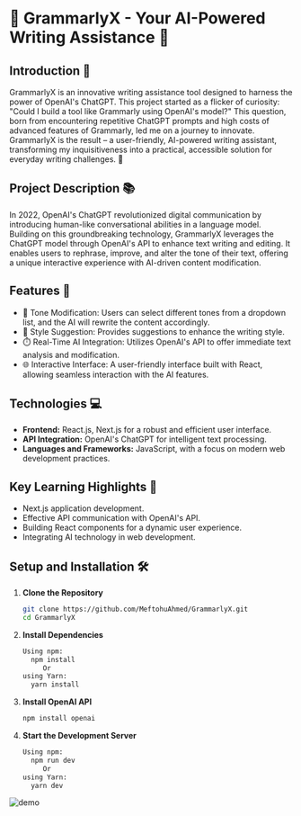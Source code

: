 # 📝 GrammarlyX - Your AI-Powered Writing Assistance 📝



## Introduction 🚀
GrammarlyX is an innovative writing assistance tool designed to harness the power of OpenAI's ChatGPT. This project started as a flicker of curiosity: "Could I build a tool like Grammarly using OpenAI's model?" This question, born from encountering repetitive ChatGPT prompts and high costs of advanced features of Grammarly, led me on a journey to innovate. GrammarlyX is the result – a user-friendly, AI-powered writing assistant, transforming my inquisitiveness into a practical, accessible solution for everyday writing challenges. 🤖



## Project Description 📚
In 2022, OpenAI's ChatGPT revolutionized digital communication by introducing human-like conversational abilities in a language model. Building on this groundbreaking technology, GrammarlyX leverages the ChatGPT model through OpenAI's API to enhance text writing and editing. It enables users to rephrase, improve, and alter the tone of their text, offering a unique interactive experience with AI-driven content modification.



## Features 🌟
- 💬 Tone Modification: Users can select different tones from a dropdown list, and the AI will rewrite the content accordingly.
- 📝 Style Suggestion: Provides suggestions to enhance the writing style.
- ⏱️ Real-Time AI Integration: Utilizes OpenAI's API to offer immediate text analysis and modification.
- 🌐 Interactive Interface: A user-friendly interface built with React, allowing seamless interaction with the AI features.

## Technologies 💻
- **Frontend:** React.js, Next.js for a robust and efficient user interface.
- **API Integration:** OpenAI's ChatGPT for intelligent text processing.
- **Languages and Frameworks:** JavaScript, with a focus on modern web development practices.

## Key Learning Highlights 🧠
- Next.js application development.
- Effective API communication with OpenAI's API.
- Building React components for a dynamic user experience.
- Integrating AI technology in web development.

## Setup and Installation 🛠️
1. **Clone the Repository**
   ```bash
   git clone https://github.com/MeftohuAhmed/GrammarlyX.git
   cd GrammarlyX
   
2. **Install Dependencies**
   ```bash
   Using npm:
     npm install
        Or
   using Yarn:
     yarn install
   
3. **Install OpenAI API**
   ```bash
   npm install openai
   
4. **Start the Development Server**
   ```bash
   Using npm:
     npm run dev
        Or
   using Yarn:
     yarn dev


![demo](https://github.com/MeftohuAhmed/GrammarlyX/assets/91487090/281d9500-b825-4005-b965-fc83eb63392f)


